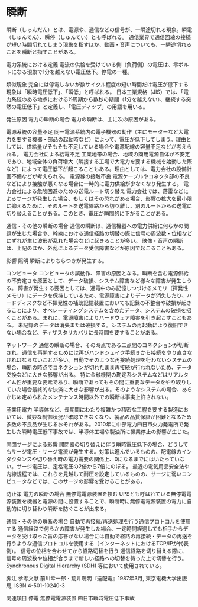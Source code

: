 # 瞬断

瞬断（しゅんだん）とは、電源や、通信などの信号が、一瞬途切れる現象。瞬電（しゅんでん）、瞬停（しゅんてい）とも呼ばれる。
通信業界で通信回線の接続が短い時間切れてしまう現象を指すほか、動画・音声についても、一瞬途切れることを瞬断と指すことがある。

電力系統における定義
電流の供給を受けている側（負荷側）の電圧は、零ボルトになる現象で1分を越えない電圧低下。停電の一種。

類似現象
完全には停電しないが数サイクル程度の短い時間だけ電圧が低下する現象は「瞬時電圧低下」、「瞬低」と呼ばれる。
日本工業規格（JIS）では、「電力系統のある地点における1⁄2周期から数秒の期間（1分を越えない）、継続する突然の電圧低下」と定義し、「電圧ディップ」の用語を用いる。

発生原因
電力の瞬断の場合
電力の瞬断は、主に次の原因がある。

電源系統の容量不足
同一電源系統内の電子機器の動作（主にモーターなど大電力を要する機器・部品の起動時など）によって、電圧が低下してしまう。理由としては、供給量がそもそも不足している場合や電源配線の容量不足などが考えられる。
電力会社による給電不足
工業地帯の場合、地域の商用電源自体が不安定であり、地域全体の負荷増大（隣接する工場で大電力を要する機械を始動した際など）によって電圧低下が起こることもある。理由としては、電力会社の設備計画不備などが考えられる。
電源線の接触不良
電源ケーブルやコネクタ部の不良などにより接触が悪くなる場合に一時的に電力供給が少なくなり発生する。
電力会社による危険回避のための送電ルート切り替え
電力会社では、落雷などによるサージが発生した場合、もしくはその恐れがある場合、影響の拡大を最小限に抑えるために、そのルートを送電線路から切り離し、別のルートからの送電に切り替えることがある。このとき、電圧が瞬間的に下がることがある。

通信・その他の瞬断の場合
通信の瞬断は、通信機器への電力供給に何らかの問題が生じた場合や、幹線における通信経路の切替の際に信号の周波数・位相などにずれが生じ波形が乱れた場合などに起きることが多い。
映像・音声の瞬断は、上記のほか、外乱によるデータ受信障害などが原因で起こることもある。

影響
照明
瞬断によりちらつきが発生する。

コンピュータ
コンピュータの誤動作、障害の原因となる。瞬断を含む電源供給の不安定さを原因として、データ破損、システム障害など様々な障害が発生しうる。
障害が発生する要因としては、通電中のみ記憶しつづけるメモリ（揮発性メモリ）にデータを保持しているため、電源障害によりデータが消失したり、ハードディスクなど不揮発性の補助記憶装置においても記録の不整合や破損が起きることにより、オペレーティングシステムを含めたデータ、システムの破損を招くことがある。まれに、電源障害によりハードウェア障害を引き起こすこともある。
未記録のデータは消失または破損する。システムの再起動により復旧できない場合など、ディザスタリカバリに長時間を要することがある。

ネットワーク
通信の瞬断の場合、その時点である二点間のコネクションが切断され、通信を再開するためには再びハンドシェイク手続きから接続をやり直さなければならないことが多い。自動でそのような再接続処理を行わないシステムの場合、瞬断の時点でコネクションが切れたまま再接続が行われないため、データ交換などに大きな影響が出る。
特に金融機関の勘定系システムなどはリアルタイム性が重要な要素であり、瞬断であってもその間に重要なデータをやり取りしていた場合最終的な決済に大きな影響が出る。そのようなシステムの場合、あらかじめ定められたメンテナンス時間以外での瞬断は事実上許されない。

産業用電力
半導体など、長期間にわたり複雑かつ精密な工程を要する製造においては、微妙な制御状況が確認できなくなり、製品の品質保証が困難となるため多数の不良品が生じるおそれがある。2010年に中部電力四日市火力発電所で発生した瞬時電圧低下事故では、半導体工場や製油所に操業停止の影響が生じた。

開閉サージによる影響
開閉器の切り替えに伴う瞬時電圧低下の場合、どうしてもサージ電圧・サージ電流が発生する。対策は進んでいるものの、配電線のインダクタンスや切り替え時の電力需要の関係上、0になるまでにはいたっていない。サージ電圧は、定格電圧の2倍から7倍にのぼる。
最近の電気用品安全法や内線規程では、これらを見越して耐圧を設定しているものの、サージに弱いコンピュータなどでは、このサージの影響を受けることがある。

防止策
電力の瞬断の場合
無停電電源装置を挟む
UPSとも呼ばれている無停電電源装置を機器と電源の間に設置することで、瞬断時に無停電電源装置の電力に自動的に切り替わり瞬断を防ぐことが出来る。

通信・その他の瞬断の場合
自動で再接続/再送処理を行う通信プロトコルを使用する
通信経路で何らかの障害が発生した場合、一定時間経過しても相手からデータを受け取った旨の応答がない場合には自動で経路の再接続・データの再送を行うような通信プロトコルを使用する（インターネットにおけるTCP/IPが代表例）。
信号の位相を合わせてから経路切替を行う
通信経路を切り替える際に、信号の周波数や位相が合うまで新しい経路への切替を待った上で切替を行う。Synchronous Digital Hierarchy (SDH) 等において使用されている。

脚注
参考文献
前川幸一郎・荒井聰明『送配電』1987年3月, 東京電機大学出版局, ISBN 4-501-10240-3

関連項目
停電
無停電電源装置
四日市瞬時電圧低下事故